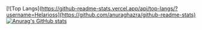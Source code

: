 [![Top Langs](https://github-readme-stats.vercel.app/api/top-langs/?username=Helarioss](https://github.com/anuraghazra/github-readme-stats)
[![Anurag's GitHub stats](https://github-readme-stats.vercel.app/api?username=Helarioss&show_icons=true&theme=jolly)](https://github.com/anuraghazra/github-readme-stats)
